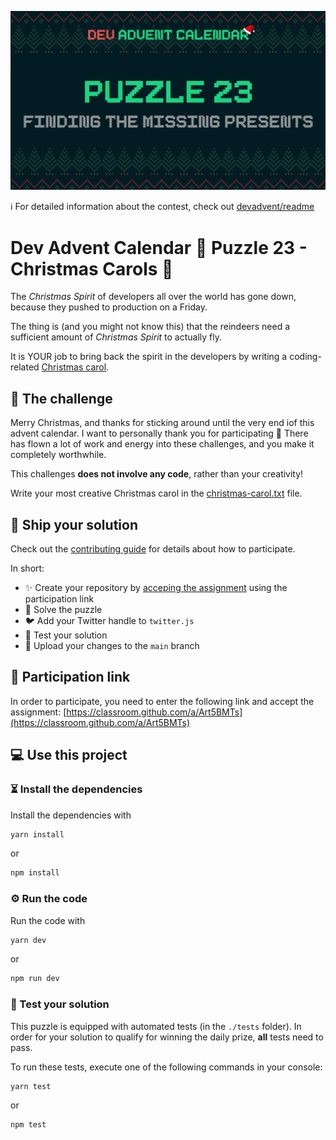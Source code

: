 ![](README.cover.jpg)

ℹ️ For detailed information about the contest, check out [devadvent/readme](https://github.com/devadvent/readme/)

# Dev Advent Calendar 🎅 Puzzle 23 - Christmas Carols 🎄

The _Christmas Spirit_ of developers all over the world has gone down, because they pushed to production on a Friday.

The thing is (and you might not know this) that the reindeers need a sufficient amount of _Christmas Spirit_ to actually fly.

It is YOUR job to bring back the spirit in the developers by writing a coding-related [Christmas carol](https://en.wikipedia.org/wiki/Christmas_carol).

## 💪 The challenge

Merry Christmas, and thanks for sticking around until the very end iof this advent calendar.
I want to personally thank you for participating 👏 There has flown a lot of work and energy into these challenges, and you make it completely worthwhile.

This challenges **does not involve any code**, rather than your creativity!

Write your most creative Christmas carol in the [christmas-carol.txt](christmas-carol.txt) file.

## 🚢 Ship your solution

Check out the [contributing guide](https://github.com/devadvent/readme/blob/main/CONTRIBUTING.md) for details about how to participate.

In short:

-   ✨ Create your repository by [acceping the assignment](https://classroom.github.com/a/Art5BMTs) using the participation link
-   🧩 Solve the puzzle
-   🐦 Add your Twitter handle to `twitter.js`
-   🤖 Test your solution
-   🚀 Upload your changes to the `main` branch

## 🔗 Participation link

In order to participate, you need to enter the following link and accept the assignment:
[https://classroom.github.com/a/Art5BMTs](https://classroom.github.com/a/Art5BMTs)

## 💻 Use this project

### ⏳ Install the dependencies

Install the dependencies with

```bash
yarn install
```

or

```bash
npm install
```

### ⚙️ Run the code

Run the code with

```bash
yarn dev
```

or

```bash
npm run dev
```

### 🤖 Test your solution

This puzzle is equipped with automated tests (in the `./tests` folder). In order for your solution to qualify for winning the daily prize, **all** tests need to pass.

To run these tests, execute one of the following commands in your console:

```bash
yarn test
```

or

```bash
npm test
```

```

```
